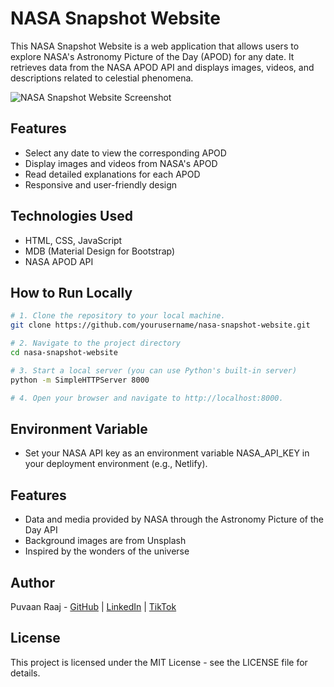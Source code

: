 # NASA Snapshot Website

This NASA Snapshot Website is a web application that allows users to explore NASA's Astronomy Picture of the Day (APOD) for any date. It retrieves data from the NASA APOD API and displays images, videos, and descriptions related to celestial phenomena.

![NASA Snapshot Website Screenshot](./images/screenshot.png)

## Features

- Select any date to view the corresponding APOD
- Display images and videos from NASA's APOD
- Read detailed explanations for each APOD
- Responsive and user-friendly design

## Technologies Used

- HTML, CSS, JavaScript
- MDB (Material Design for Bootstrap)
- NASA APOD API

## How to Run Locally

```bash
# 1. Clone the repository to your local machine.
git clone https://github.com/yourusername/nasa-snapshot-website.git

# 2. Navigate to the project directory
cd nasa-snapshot-website

# 3. Start a local server (you can use Python's built-in server)
python -m SimpleHTTPServer 8000

# 4. Open your browser and navigate to http://localhost:8000.
```

## Environment Variable

- Set your NASA API key as an environment variable NASA_API_KEY in your deployment environment (e.g., Netlify).

## Features

- Data and media provided by NASA through the Astronomy Picture of the Day API
- Background images are from Unsplash
- Inspired by the wonders of the universe

## Author

Puvaan Raaj - [GitHub](https://github.com/PuvaanRaaj) | [LinkedIn](https://www.linkedin.com/in/puvaan-raaj-65385a157/) | [TikTok](https://www.tiktok.com/@_puvaanraaj2001)

## License

This project is licensed under the MIT License - see the LICENSE file for details.